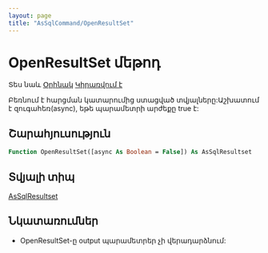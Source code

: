 ```yaml
---
layout: page
title: "AsSqlCommand/OpenResultSet"
---
```



# OpenResultSet մեթոդ 

Տես նաև [Օրինակ](../../Examples/AsSqlCommand.md) [Կիրառվում է](../AsSqlCommand.md)

Բեռնում է հարցման կատարումից ստացված տվյալները:Աշխատում է զուգահեռ(async), եթե պարամետրի արժեքը true է:


## Շարահյուսություն

``` vb
Function OpenResultSet([async As Boolean = False]) As AsSqlResultset
```


## Տվյալի տիպ

[AsSqlResultset](../AsSqlResultset.md)

## Նկատառումներ

* OpenResultSet-ը output պարամետրեր չի վերադարձնում:
